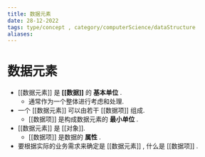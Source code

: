 ```yaml
---
title: 数据元素
date: 28-12-2022
tags: type/concept , category/computerScience/dataStructure 
aliases: 
---
```


# 数据元素

- [[数据元素]] 是 **[[数据]]** 的 **基本单位** . 
	- 通常作为一个整体进行考虑和处理. 
- 一个 [[数据元素]] 可以由若干 [[数据项]] 组成.
	- [[数据项]] 是构成数据元素的 **最小单位** .
- [[数据元素]] 是 [[对象]].
	- [[数据项]] 是数据的 **属性** .
- 要根据实际的业务需求来确定是 [[数据元素]] , 什么是 [[数据项]] .